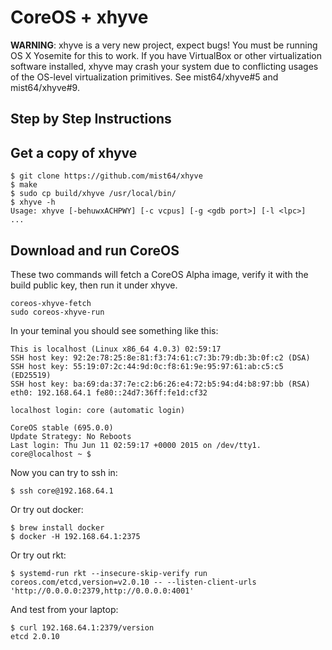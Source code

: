 # CoreOS + xhyve

**WARNING**: xhyve is a very new project, expect bugs! You must be running OS X
Yosemite for this to work. If you have VirtualBox or other virtualization
software installed, xhyve may crash your system due to conflicting usages of the
OS-level virtualization primitives. See mist64/xhyve#5 and mist64/xhyve#9.

## Step by Step Instructions

## Get a copy of xhyve

```
$ git clone https://github.com/mist64/xhyve
$ make
$ sudo cp build/xhyve /usr/local/bin/
$ xhyve -h
Usage: xhyve [-behuwxACHPWY] [-c vcpus] [-g <gdb port>] [-l <lpc>]
...
```

## Download and run CoreOS 

These two commands will fetch a CoreOS Alpha image, verify it with the build public key, then run it under xhyve.

```
coreos-xhyve-fetch
sudo coreos-xhyve-run
```

In your teminal you should see something like this:

```
This is localhost (Linux x86_64 4.0.3) 02:59:17
SSH host key: 92:2e:78:25:8e:81:f3:74:61:c7:3b:79:db:3b:0f:c2 (DSA)
SSH host key: 55:19:07:2c:44:9d:0c:f8:61:9e:95:97:61:ab:c5:c5 (ED25519)
SSH host key: ba:69:da:37:7e:c2:b6:26:e4:72:b5:94:d4:b8:97:bb (RSA)
eth0: 192.168.64.1 fe80::24d7:36ff:fe1d:cf32

localhost login: core (automatic login)

CoreOS stable (695.0.0)
Update Strategy: No Reboots
Last login: Thu Jun 11 02:59:17 +0000 2015 on /dev/tty1.
core@localhost ~ $
```

Now you can try to ssh in:

```
$ ssh core@192.168.64.1
```

Or try out docker:

```
$ brew install docker
$ docker -H 192.168.64.1:2375
```

Or try out rkt:

```
$ systemd-run rkt --insecure-skip-verify run coreos.com/etcd,version=v2.0.10 -- --listen-client-urls 'http://0.0.0.0:2379,http://0.0.0.0:4001'
```

And test from your laptop:

```
$ curl 192.168.64.1:2379/version
etcd 2.0.10
```


